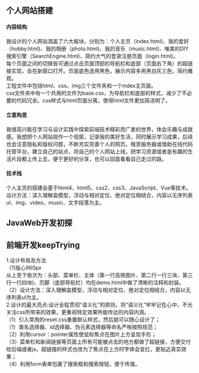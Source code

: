 ## 个人网站搭建
#### 内容结构
我设计的个人网站涵盖了六大板块，分别为：个人主页（index.html)、我的爱好（hobby.html)、我的相册（photo.html)、我的音乐（music.html)、唯美的DIY搜索引擎（SearchEngine.html)、简约大气的登录注册页面（login.html)。<br>
每个页面之间的切换皆可通过点击页面顶部的导航栏和底部（页面右下角）的超链接实现，会在新窗口打开。页面底色选用黑色，展示内容多用黑白灰三色，简约雅观。<br>
工程文件中包括html、css、img三个文件夹和一个index主页面。<br>
css文件夹中有一个共用的文件为base.css，为导航栏和底部的样式，减少了不必要的代码冗余。css样式与html页面分离，使得html文件更加简洁明了。<br>
#### 立意构思
我很高兴能在学习与设计实践中探索前端技术精彩而广袤的世界，体会乐趣与成就感。我想把个人网站视作一个视窗，记录我的美好生活，同时展示学习成果，后续也会注意隐私和版权问题，不断充实完善个人的网页。租赁服务器或借助在线代码托管平台，建立自己的站点，将自己的个人网站上线，把学习资源或者是有趣的生活片段都上传上去，便于更好的分享，也可以回首看看自己走过的路。<br>
#### 技术栈
个人主页的搭建会基于html4、html5、css2、css3、JavaScript、Vue等技术。<br>
设计方法：深入理解盒模型，浮动与相对定位、绝对定位相结合，内容以无序列表ul、img、video、music、文字段落为主。<br>
## JavaWeb开发初探

## 前端开发keepTrying
1.设计布局及方法<br>
（1)版心960px<br>
从上至下依次为：头部、菜单栏、主体（第一行高铁图片、第二行一行三块、第三行一行四块)、页脚（底部导航栏）均在demo.html中做了清晰的注释和封装。<br>
（2）设计方法：深入理解盒模型，浮动与相对定位、绝对定位相结合，内容以无序列表ul为主。<br>
2.设计的最大亮点:设计全程贯彻“语义化”的原则，将“语义化”牢牢记在心中，不光关注css所带来的效果，更重视特定效果所能传达的内容内涵。<br>
（1）引入常用的reset.css重置默认样式，然后就可以随心设计了；<br>
（1）类名选择器、id选择器、伪元素选择器等命名严格按照规范；<br>
（2）利用cursor：pointer属性使鼠标焦点在图片上方呈现手形；<br>
（3）菜单栏和新闻链接等页面上所有可能被点击的地方都做了超链接，方便交付给后端或者js，超链接的样式也改为了焦点在上方时字体会变红，更贴近真实效果；<br>
（4）利用form表单包裹了搜索框和搜索按钮，便于传值。<br>

